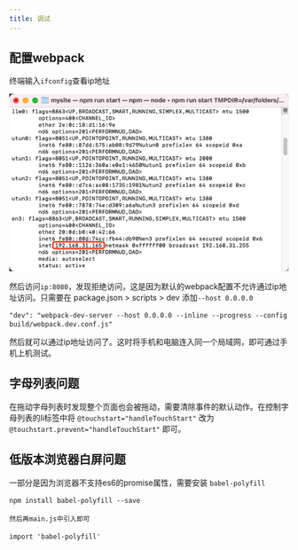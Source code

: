```yaml
---
title: 调试
---
```


## 配置webpack

终端输入`ifconfig`查看ip地址

![](../assets/img/WX20210226-102518.png)

然后访问`ip:8080`，发现拒绝访问，这是因为默认的webpack配置不允许通过ip地址访问。只需要在 package.json > scripts > dev 添加`--host 0.0.0.0`
```
"dev": "webpack-dev-server --host 0.0.0.0 --inline --progress --config build/webpack.dev.conf.js"
```
然后就可以通过ip地址访问了。这时将手机和电脑连入同一个局域网，即可通过手机上机测试。

## 字母列表问题

在拖动字母列表时发现整个页面也会被拖动，需要清除事件的默认动作。在控制字母列表的li标签中将 `@touchstart="handleTouchStart"` 改为 `@touchstart.prevent="handleTouchStart"` 即可。

## 低版本浏览器白屏问题

一部分是因为浏览器不支持es6的promise属性，需要安装 `babel-polyfill`
```
npm install babel-polyfill --save

然后再main.js中引入即可

import 'babel-polyfill'
```